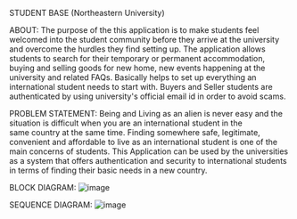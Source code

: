 STUDENT BASE (Northeastern University)

ABOUT:
The purpose of the this application is to make students feel welcomed into the student community before they arrive at the university and overcome the hurdles 
they find setting up. The application allows students to search for their temporary or permanent accommodation, buying and selling goods for new home,
new events happening at the university and related FAQs. Basically helps to set up everything an international student needs to start with.
Buyers and Seller students are authenticated by using university's official email id in order to avoid scams.

PROBLEM STATEMENT:
Being and Living as an alien is never easy and the situation is difficult when you are an international student in the same country at the same time. 
Finding somewhere safe, legitimate, convenient and affordable to live as an international student is one of the main concerns of students. 
This Application can be used by the universities as a system that offers authentication and security to international students in terms of finding their
basic needs in a new country.


BLOCK DIAGRAM:
![image](https://user-images.githubusercontent.com/78148121/150641763-2d9f47d1-d75f-4924-a729-17263ce84b54.png)


SEQUENCE DIAGRAM:
![image](https://user-images.githubusercontent.com/78148121/150641778-74b2f49e-a232-4f00-a5ef-3126de5342ec.png)
